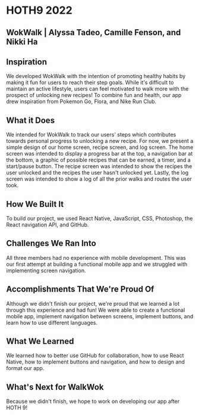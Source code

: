 # HOTH9 2022
## WokWalk | Alyssa Tadeo, Camille Fenson, and Nikki Ha

## Inspiration
We developed WokWalk with the intention of promoting healthy habits by making it fun for users to reach their step goals. While it's difficult to maintain an active lifestyle, users can feel motivated to walk more with the prospect of unlocking new recipes! To combine fun and health, our app drew inspiration from Pokemon Go, Flora, and Nike Run Club.

## What it Does
We intended for WokWalk to track our users' steps which contributes towards personal progress to unlocking a new recipe. For now, we present a simple design of our home screen, recipe screen, and log screen. The home screen was intended to display a progress bar at the top, a navigation bar at the bottom, a graphic of possible recipes that can be earned, a timer, and a start/pause button. The recipe screen was intended to show the recipes the user unlocked and the recipes the user hasn't unlocked yet. Lastly, the log screen was intended to show a log of all the prior walks and routes the user took.

## How We Built It
To build our project, we used React Native, JavaScript, CSS, Photoshop, the React navigation API, and GitHub.

## Challenges We Ran Into
All three members had no experience with mobile development. This was our first attempt at building a functional mobile app and we struggled with implementing screen navigation.

## Accomplishments That We're Proud Of
Although we didn't finish our project, we're proud that we learned a lot through this experience and had fun! We were able to create a functional mobile app, implement navigation between screens, implement buttons, and learn how to use different languages.

## What We Learned
We learned how to better use GitHub for collaboration, how to use React Native, how to implement buttons and navigation, and how to design and format our app.

## What's Next for WalkWok
Because we didn't finish, we hope to work on developing our app after HOTH 9!
